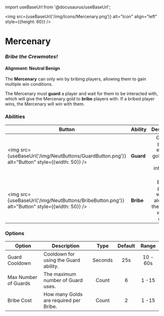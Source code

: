 import useBaseUrl from '@docusaurus/useBaseUrl';

<img src={useBaseUrl('/img/Icons/Mercenary.png')} alt="Icon" align="left" style={{height: 60}} />

# Mercenary

### _Bribe the Crewmates!_

#### **Alignment:** Neutral Benign

The **Mercenary** can only win by bribing players, allowing them to gain multiple win conditions.

The Mercenary must **guard** a player and wait for them to be interacted with, which will give the Mercenary gold to **bribe** players with. If a bribed player wins, the Mercenary will win with them.

### Abilities

| Button                                                                                        | Ability   |                         Description                          |        Type        |
| --------------------------------------------------------------------------------------------- | --------- | :----------------------------------------------------------: | :----------------: |
| <img src={useBaseUrl('/img/NeutButtons/GuardButton.png')} alt="Button" style={{width: 50}} /> | **Guard** |  Guard a player, earning gold if they are interacted with.   | Player Interaction |
| <img src={useBaseUrl('/img/NeutButtons/BribeButton.png')} alt="Button" style={{width: 50}} /> | **Bribe** | Bribe a player, winning alongside them if they win the game. | Player Interaction |

### Options

| Option               | Description                           |  Type   | Default |  Range   |
| -------------------- | ------------------------------------- | :-----: | :-----: | :------: |
| Guard Cooldown       | Cooldown for using the Guard ability. | Seconds |   25s   | 10 - 60s |
| Max Number of Guards | The maximum number of Guard uses.     |  Count  |    6    |  1 -15   |
| Bribe Cost           | How many Golds are required per Bribe.    |  Count  |    2    |  1 -15   |

